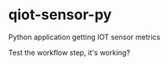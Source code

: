 # qiot-sensor-py
Python application getting IOT sensor metrics

Test the workflow step, it's working?
